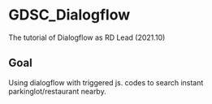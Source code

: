 # GDSC_Dialogflow
The tutorial of Dialogflow as RD Lead (2021.10)

## Goal
Using dialogflow with triggered js. codes to search instant parkinglot/restaurant nearby.
